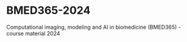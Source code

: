 # BMED365-2024
Computational imaging, modeling and AI in biomedicine (BMED365) - course material 2024
